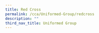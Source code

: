 ```yaml
---
title: Red Cross
permalink: /cca/Uniformed-Group/redcross
description: ""
third_nav_title: Uniformed Group
---
```

